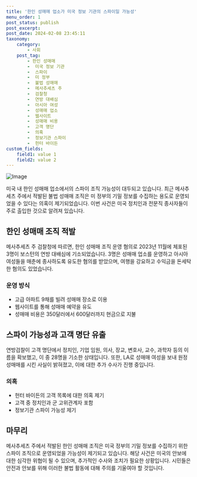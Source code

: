 ```yaml
---
title: '한인 성매매 업소가 미국 정보 기관의 스파이일 가능성'
menu_order: 1
post_status: publish
post_excerpt: 
post_date: 2024-02-08 23:45:11
taxonomy:
    category:
        - 사회
    post_tag:
        - 한인 성매매
        -  미국 정보 기관
        -  스파이
        -  미 정부
        -  불법 성매매
        -  메사추세츠 주
        -  검찰청
        -  연방 대배심
        -  아시아 여성
        -  성매매 업소
        -  웹사이트
        -  성매매 비용
        -  고객 명단
        -  의혹
        -  정보기관 스파이
        -  헌터 바이든
custom_fields:
    field1: value 1
    field2: value 2
---
```


![Image](https://imgnews.pstatic.net/image/024/2024/02/07/0000087355_001_20240207142701032.jpg?type=w647)

미국 내 한인 성매매 업소에서의 스파이 조직 가능성이 대두되고 있습니다. 최근 메사추세츠 주에서 적발된 불법 성매매 조직은 미 정부의 기밀 정보를 수집하는 용도로 운영되었을 수 있다는 의혹이 제기되었습니다. 이번 사건은 미국 정치인과 전문직 종사자들이 주로 출입한 것으로 알려져 있습니다.
## 한인 성매매 조직 적발
메사추세츠 주 검찰청에 따르면, 한인 성매매 조직 운영 혐의로 2023년 11월에 체포된 3명이 보스턴의 연방 대배심에 기소되었습니다. 3명은 성매매 업소를 운영하고 아시아 여성들을 매춘에 종사하도록 유도한 혐의를 받았으며, 여행을 강요하고 수익금을 돈세탁한 혐의도 있었습니다.
### 운영 방식
- 고급 아파트 9채를 빌려 성매매 장소로 이용
- 웹사이트를 통해 성매매 예약을 유도
- 성매매 비용은 350달러에서 600달러까지 현금으로 지불
## 스파이 가능성과 고객 명단 유출
연방검찰이 고객 명단에서 정치인, 기업 임원, 의사, 장교, 변호사, 교수, 과학자 등의 이름을 확보했고, 이 중 28명을 기소한 상태입니다. 또한, LA로 성매매 여성을 보내 원정 성매매를 시킨 사실이 밝혀졌고, 이에 대한 추가 수사가 진행 중입니다.
### 의혹
- 헌터 바이든의 고객 목록에 대한 의혹 제기
- 고객 중 정치인과 군 고위관계자 포함
- 정보기관 스파이 가능성 제기
## 마무리
메사추세츠 주에서 적발된 한인 성매매 조직은 미국 정부의 기밀 정보를 수집하기 위한 스파이 조직으로 운영되었을 가능성이 제기되고 있습니다. 해당 사건은 미국의 안보에 대한 심각한 위협이 될 수 있으며, 추가적인 수사와 조치가 필요한 상황입니다. 시민들은 안전과 안보를 위해 이러한 불법 활동에 대해 주의를 기울여야 할 것입니다.
